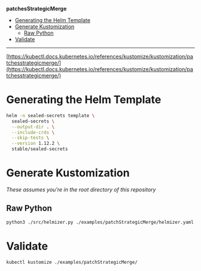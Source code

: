 **patchesStrategicMerge**

- [Generating the Helm Template](#generating-the-helm-template)
- [Generate Kustomization](#generate-kustomization)
  - [Raw Python](#raw-python)
- [Validate](#validate)

---

[https://kubectl.docs.kubernetes.io/references/kustomize/kustomization/patchesstrategicmerge/](https://kubectl.docs.kubernetes.io/references/kustomize/kustomization/patchesstrategicmerge/)

# Generating the Helm Template

```bash
helm -n sealed-secrets template \
  sealed-secrets \
  --output-dir . \
  --include-crds \
  --skip-tests \
  --version 1.12.2 \
  stable/sealed-secrets
```

# Generate Kustomization

_These assumes you're in the root directory of this repository_

## Raw Python

```bash
python3 ./src/helmizer.py ./examples/patchStrategicMerge/helmizer.yaml
```

# Validate

```bash
kubectl kustomize ./examples/patchStrategicMerge/
```
